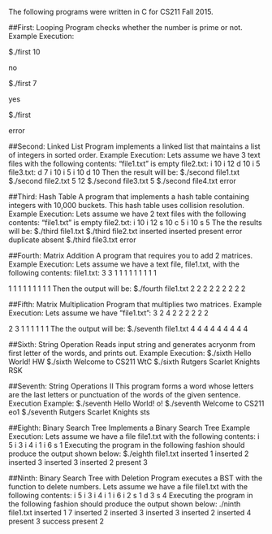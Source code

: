 The following programs were written in C for CS211 Fall 2015.

##First: Looping
Program checks whether the number is prime or not.
Example Execution:

$./first 10

no

$./first 7

yes

$./first

error

##Second: Linked List
Program implements a linked list that maintains a list of integers in sorted order.
Example Execution:
Lets assume we have 3 text files with the following contents:
“file1.txt” is empty
file2.txt:
i 10
i 12
d 10
i 5
file3.txt:
d 7
i 10
i 5
i 10
d 10
Then the result will be:
$./second file1.txt
$./second file2.txt
5 12
$./second file3.txt
5
$./second file4.txt
error

##Third: Hash Table
A program that implements a hash table containing integers with 10,000 buckets. This hash table uses collision resolution.
Example Execution:
Lets assume we have 2 text files with the following contents:
“file1.txt” is empty
file2.txt:
i 10
i 12
s 10
c 5
i 10
s 5 The the results will be:
$./third file1.txt
$./third file2.txt
inserted
inserted
present
error
duplicate
absent
$./third file3.txt
error

##Fourth: Matrix Addition
A program that requires you to add 2 matrices.
Example Execution:
Lets assume we have a text file, file1.txt, with the following contents:
file1.txt:
3 3
1 1 1
1 1 1
1 1 1

1 1 1
1 1 1
1 1 1
Then the output will be:
$./fourth file1.txt
2 2 2
2 2 2
2 2 2

##Fifth: Matrix Multiplication
Program that multiplies two matrices.
Example Execution:
Lets assume we have ”file1.txt”:
3 2
4
2 2
2 2
2 2

2 3
1 1 1
1 1 1
The the output will be:
$./seventh file1.txt
4 4 4
4 4 4
4 4 4

##Sixth: String Operation
Reads input string and generates acryonm from first letter of the words, and prints out.
Example Execution:
$./sixth Hello World!
HW
$./sixth Welcome to CS211
WtC
$./sixth Rutgers Scarlet Knights
RSK

##Seventh: String Operations II
This program forms a word whose letters are the last letters or punctuation of the words of the given sentence.
Execution Example:
$./seventh Hello World!
o!
$./seventh Welcome to CS211
eo1
$./seventh Rutgers Scarlet Knights
sts

##Eighth: Binary Search Tree
Implements a Binary Search Tree
Example Execution:
Lets assume we have a file file1.txt with the following contents:
i 5
i 3
i 4
i 1
i 6
s 1
Executing the program in the following fashion should produce the output shown below:
$./eighth file1.txt
inserted 1
inserted 2
inserted 3
inserted 3
inserted 2
present 3
 
##Ninth: Binary Search Tree with Deletion
 Program executes a BST with the function to delete numbers.
 Lets assume we have a file file1.txt with the following contents:
i 5
i 3
i 4
i 1
i 6
i 2
s 1
d 3
s 4
Executing the program in the following fashion should produce the output shown below:
./ninth file1.txt
inserted 1
7
inserted 2
inserted 3
inserted 3
inserted 2
inserted 4
present 3
success
present 2
